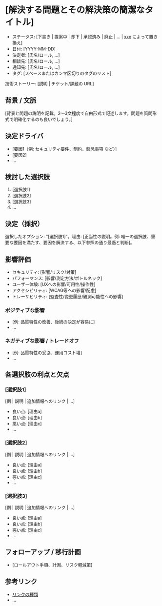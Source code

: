 # [解決する問題とその解決策の簡潔なタイトル]

- ステータス: [下書き | 提案中 | 却下 | 承認済み | 廃止 | … | [xxx](yyyymmdd-xxx.md) によって置き換え]
- 日付: [YYYY-MM-DD]
- 決定者: [氏名/ロール, …] <!-- 任意 -->
- 相談先: [氏名/ロール, …] <!-- 任意 -->
- 通知先: [氏名/ロール, …] <!-- 任意 -->
- タグ: [スペースまたはカンマ区切りのタグのリスト] <!-- 任意 -->

技術ストーリー: [説明 | チケット/課題の URL] <!-- 任意 -->

## 背景 / 文脈

[背景と問題の説明を記載。2～3文程度で自由形式で記述します。問題を質問形式で明確化するのも良いでしょう。]

## 決定ドライバ <!-- 任意 -->

- [要因1（例: セキュリティ要件、制約、懸念事項 など）]
- [要因2]
- … <!-- 要因の数は可変 -->

## 検討した選択肢

1. [選択肢1]
1. [選択肢2]
1. [選択肢3]
1. … <!-- 選択肢の数は可変 -->

## 決定（採択）

選択したオプション: "[選択肢1]"。理由: [正当性の説明。例: 唯一の選択肢、重要な要因を満たす、要因を解決する、以下参照の通り最適と判断]。

## 影響評価

- セキュリティ: [影響/リスク/対策]
- パフォーマンス: [影響/測定方法/ボトルネック]
- ユーザー体験: [UXへの影響/可用性/操作性]
- アクセシビリティ: [WCAG等への影響/配慮]
- トレーサビリティ: [監査性/変更履歴/観測可能性への影響]

### ポジティブな影響 <!-- 任意 -->

- [例: 品質特性の改善、後続の決定が容易に]
- …

### ネガティブな影響 / トレードオフ <!-- 任意 -->

- [例: 品質特性の妥協、運用コスト増]
- …

## 各選択肢の利点と欠点 <!-- 任意 -->

### [選択肢1]

[例 | 説明 | 追加情報へのリンク | …] <!-- 任意 -->

- 良い点: [理由a]
- 良い点: [理由b]
- 悪い点: [理由c]
- … <!-- 利点と欠点の数は可変 -->

### [選択肢2]

[例 | 説明 | 追加情報へのリンク | …] <!-- 任意 -->

- 良い点: [理由a]
- 良い点: [理由b]
- 悪い点: [理由c]
- … <!-- 利点と欠点の数は可変 -->

### [選択肢3]

[例 | 説明 | 追加情報へのリンク | …] <!-- 任意 -->

- 良い点: [理由a]
- 良い点: [理由b]
- 悪い点: [理由c]
- … <!-- 利点と欠点の数は可変 -->

## フォローアップ / 移行計画 <!-- 任意 -->

- [ロールアウト手順、計測、リスク軽減策]

## 参考リンク <!-- 任意 -->

- [リンクの種類](リンク先) <!-- 例: [xxx](yyyymmdd-xxx.md) によって改訂 -->
- … <!-- リンクの数は可変 -->
